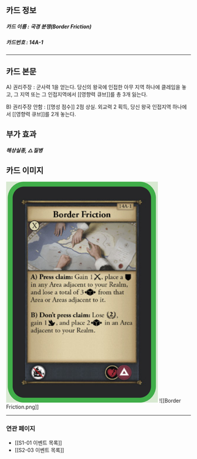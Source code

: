 ## 카드 정보
##### 카드 이름 : 국경 분쟁(Border Friction)
##### 카드번호  : 14A-1
---
## 카드 본문

A) 권리주장 : 군사력 1을 얻는다. 당신의 왕국에 인접한 아무 지역 하나에 클레임을 놓고, 그 지역 또는 그 인접지역에서 [[영향력 큐브]]를 총 3개 잃는다.

B) 권리주장 안함 : [[명성 점수]] 2점 상실. 외교력 2 획득, 당신 왕국 인접지역 하나에서 [[영향력 큐브]]를 2개 놓는다.

## 부가 효과
##### 해상실종, △질병

## 카드 이미지
<img src="\Assets\Border Friction.png"/>
![[Border Friction.png]]

--- 

### 연관 페이지
- [[S1-01 이벤트 목록]]
- [[S2-03 이벤트 목록]]
